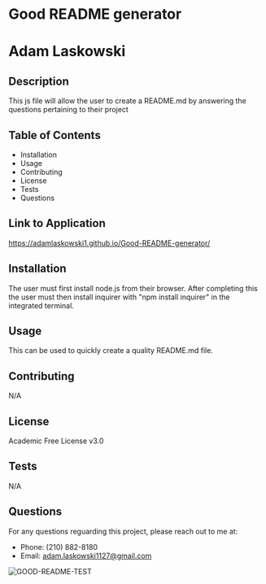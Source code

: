 # Good README generator

# Adam Laskowski

## Description
This js file will allow the user to create a README.md by answering the questions pertaining to their project

## Table of Contents
* Installation
* Usage
* Contributing
* License
* Tests
* Questions

## Link to Application
https://adamlaskowski1.github.io/Good-README-generator/

## Installation
The user must first install node.js from their browser. After completing this the user must then install inquirer with "npm install inquirer" in the integrated terminal.

## Usage
This can be used to quickly create a quality README.md file.

## Contributing
N/A

## License
Academic Free License v3.0

## Tests
N/A

## Questions
For any questions reguarding this project, please reach out to me at:
* Phone: (210) 882-8180
* Email: adam.laskowski1127@gmail.com

![GOOD-README-TEST](C:\Users\adaml\GoodReadMePractice\Good-README-test\gif.gif)
